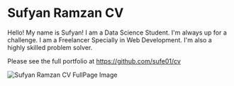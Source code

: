 # Sufyan Ramzan CV

Hello! My name is Sufyan! I am a Data Science Student. I'm always up for a challenge. I am a Freelancer Specially in Web Development. I'm also a highly skilled problem solver.

Please see the full portfolio at https://github.com/sufe01/cv

![Sufyan Ramzan CV FullPage Image]([http://url/to/img.png](https://github.com/sufe01/cv/blob/main/assets/images/full-page.png))
